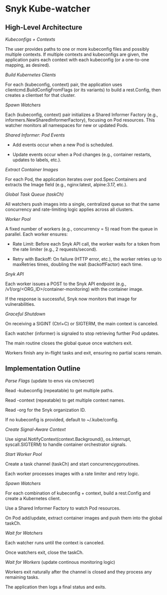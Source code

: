 # Snyk Kube-watcher

## High-Level Architecture

*Kubeconfigs + Contexts*

The user provides paths to one or more kubeconfig files and possibly multiple contexts. If multiple contexts and kubeconfigs are given, the application pairs each context with each kubeconfig (or a one-to-one mapping, as desired).

*Build Kubernetes Clients*

For each (kubeconfig, context) pair, the application uses clientcmd.BuildConfigFromFlags (or its variants) to build a rest.Config, then creates a clientset for that cluster.

*Spawn Watchers*

Each (kubeconfig, context) pair initializes a Shared Informer Factory (e.g., informers.NewSharedInformerFactory), focusing on Pod resources. This watcher monitors all namespaces for new or updated Pods.

*Shared Informer: Pod Events*

- Add events occur when a new Pod is scheduled.

- Update events occur when a Pod changes (e.g., container restarts, updates to labels, etc.).

*Extract Container Images*

For each Pod, the application iterates over pod.Spec.Containers and extracts the Image field (e.g., nginx:latest, alpine:3.17, etc.).

*Global Task Queue (taskCh)*

All watchers push images into a single, centralized queue so that the same concurrency and rate-limiting logic applies across all clusters.

*Worker Pool*

A fixed number of workers (e.g., concurrency = 5) read from the queue in parallel. Each worker ensures:

- Rate Limit: Before each Snyk API call, the worker waits for a token from the rate limiter (e.g., 2 requests/second).

- Retry with Backoff: On failure (HTTP error, etc.), the worker retries up to maxRetries times, doubling the wait (backoffFactor) each time.

*Snyk API*

Each worker issues a POST to the Snyk API endpoint (e.g., /v1/org/<ORG_ID>/container-monitoring) with the container image.

If the response is successful, Snyk now monitors that image for vulnerabilities.

*Graceful Shutdown*

On receiving a SIGINT (Ctrl+C) or SIGTERM, the main context is canceled.

Each watcher (informer) is signaled to stop retrieving further Pod updates.

The main routine closes the global queue once watchers exit.

Workers finish any in-flight tasks and exit, ensuring no partial scans remain.

## Implementation Outline

*Parse Flags* (update to envs via cm/secret)

Read -kubeconfig (repeatable) to get multiple paths.

Read -context (repeatable) to get multiple context names.

Read -org for the Snyk organization ID.

If no kubeconfig is provided, default to ~/.kube/config.

*Create Signal-Aware Context*

Use signal.NotifyContext(context.Background(), os.Interrupt, syscall.SIGTERM) to handle container orchestrator signals.

*Start Worker Pool*

Create a task channel (taskCh) and start concurrencygoroutines.

Each worker processes images with a rate limiter and retry logic.

*Spawn Watchers*

For each combination of kubeconfig + context, build a rest.Config and create a Kubernetes client.

Use a Shared Informer Factory to watch Pod resources.

On Pod add/update, extract container images and push them into the global taskCh.

*Wait for Watchers*

Each watcher runs until the context is canceled.

Once watchers exit, close the taskCh.

*Wait for Workers* (update continous monitoring logic)

Workers exit naturally after the channel is closed and they process any remaining tasks.

The application then logs a final status and exits.
